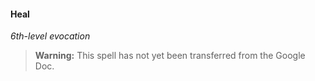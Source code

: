 #### Heal
<!-- markdownlint-disable-next-line no-emphasis-as-heading -->
_6th-level evocation_

> **Warning:**
> This spell has not yet been transferred from the Google Doc.
